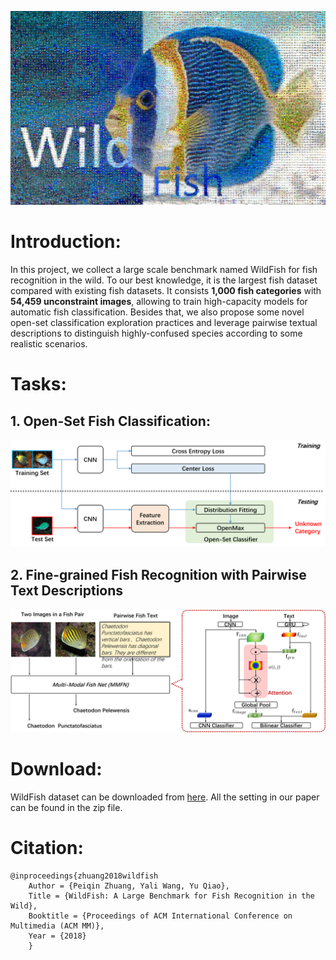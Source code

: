 ![image](/paper/WildFish_cover.jpg)


# Introduction:
In this project, we collect a large scale benchmark named WildFish for fish recognition in the wild. To our best knowledge, it is the largest fish dataset compared with existing fish datasets. It consists **1,000 fish categories** with **54,459 unconstraint images**, allowing to train high-capacity models for automatic fish classification. Besides that, we also propose some novel open-set classification exploration practices and leverage pairwise textual descriptions to distinguish highly-confused species according to some realistic scenarios.

# Tasks:
## 1. Open-Set Fish Classification:
![image](/paper/OpenSet_Framework.png)

## 2. Fine-grained Fish Recognition with Pairwise Text Descriptions
![image](/paper/MMFN.png)



# Download:
WildFish dataset can be downloaded from [here](https://github.com/PeiqinZhuang/WildFish). All the setting in our paper can be found in the zip file.

# Citation:
```
@inproceedings{zhuang2018wildfish
    Author = {Peiqin Zhuang, Yali Wang, Yu Qiao},
    Title = {WildFish: A Large Benchmark for Fish Recognition in the Wild},
    Booktitle = {Proceedings of ACM International Conference on Multimedia (ACM MM)},
    Year = {2018}
    } 
```


